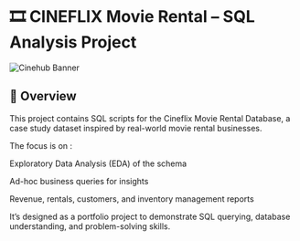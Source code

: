 # 🎞 CINEFLIX Movie Rental – SQL Analysis Project

![Cinehub Banner](https://mars-images.imgix.net/seobot/filmgrail.com/658a324a896bdc25cc34dfde-5a45cbc3254de9016c096e1d7dafd6d2.png?auto=compress)

## 📌 Overview

  This project contains SQL scripts for the Cineflix Movie Rental Database, a case study dataset inspired by real-world movie rental businesses.


  The focus is on :
  
   Exploratory Data Analysis (EDA) of the schema
  
   Ad-hoc business queries for insights
  
   Revenue, rentals, customers, and inventory management reports
  
   It’s designed as a portfolio project to demonstrate SQL querying, database understanding, and problem-solving skills.

